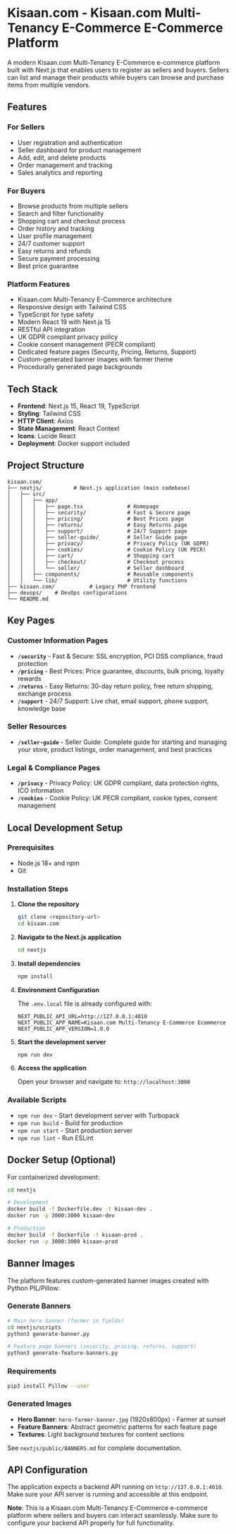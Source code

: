 # Kisaan.com - Kisaan.com Multi-Tenancy E-Commerce E-Commerce Platform

A modern Kisaan.com Multi-Tenancy E-Commerce e-commerce platform built with Next.js that enables users to register as sellers and buyers. Sellers can list and manage their products while buyers can browse and purchase items from multiple vendors.

## Features

### For Sellers

- User registration and authentication
- Seller dashboard for product management
- Add, edit, and delete products
- Order management and tracking
- Sales analytics and reporting

### For Buyers

- Browse products from multiple sellers
- Search and filter functionality
- Shopping cart and checkout process
- Order history and tracking
- User profile management
- 24/7 customer support
- Easy returns and refunds
- Secure payment processing
- Best price guarantee

### Platform Features

- Kisaan.com Multi-Tenancy E-Commerce architecture
- Responsive design with Tailwind CSS
- TypeScript for type safety
- Modern React 19 with Next.js 15
- RESTful API integration
- UK GDPR compliant privacy policy
- Cookie consent management (PECR compliant)
- Dedicated feature pages (Security, Pricing, Returns, Support)
- Custom-generated banner images with farmer theme
- Procedurally generated page backgrounds

## Tech Stack

- **Frontend**: Next.js 15, React 19, TypeScript
- **Styling**: Tailwind CSS
- **HTTP Client**: Axios
- **State Management**: React Context
- **Icons**: Lucide React
- **Deployment**: Docker support included

## Project Structure

```
kisaan.com/
├── nextjs/          # Next.js application (main codebase)
│   ├── src/
│   │   ├── app/
│   │   │   ├── page.tsx              # Homepage
│   │   │   ├── security/             # Fast & Secure page
│   │   │   ├── pricing/              # Best Prices page
│   │   │   ├── returns/              # Easy Returns page
│   │   │   ├── support/              # 24/7 Support page
│   │   │   ├── seller-guide/         # Seller Guide page
│   │   │   ├── privacy/              # Privacy Policy (UK GDPR)
│   │   │   ├── cookies/              # Cookie Policy (UK PECR)
│   │   │   ├── cart/                 # Shopping cart
│   │   │   ├── checkout/             # Checkout process
│   │   │   └── seller/               # Seller dashboard
│   │   ├── components/               # Reusable components
│   │   └── lib/                      # Utility functions
├── kisaan.com/           # Legacy PHP frontend
├── devops/    # DevOps configurations
└── README.md
```

## Key Pages

### Customer Information Pages
- **`/security`** - Fast & Secure: SSL encryption, PCI DSS compliance, fraud protection
- **`/pricing`** - Best Prices: Price guarantee, discounts, bulk pricing, loyalty rewards
- **`/returns`** - Easy Returns: 30-day return policy, free return shipping, exchange process
- **`/support`** - 24/7 Support: Live chat, email support, phone support, knowledge base

### Seller Resources
- **`/seller-guide`** - Seller Guide: Complete guide for starting and managing your store, product listings, order management, and best practices

### Legal & Compliance Pages
- **`/privacy`** - Privacy Policy: UK GDPR compliant, data protection rights, ICO information
- **`/cookies`** - Cookie Policy: UK PECR compliant, cookie types, consent management

## Local Development Setup

### Prerequisites

- Node.js 18+ and npm
- Git

### Installation Steps

1. **Clone the repository**

   ```bash
   git clone <repository-url>
   cd kisaan.com
   ```

2. **Navigate to the Next.js application**

   ```bash
   cd nextjs
   ```

3. **Install dependencies**

   ```bash
   npm install
   ```

4. **Environment Configuration**

   The `.env.local` file is already configured with:

   ```env
   NEXT_PUBLIC_API_URL=http://127.0.0.1:4010
   NEXT_PUBLIC_APP_NAME=Kisaan.com Multi-Tenancy E-Commerce Ecommerce
   NEXT_PUBLIC_APP_VERSION=1.0.0
   ```

5. **Start the development server**

   ```bash
   npm run dev
   ```

6. **Access the application**

   Open your browser and navigate to: `http://localhost:3000`

### Available Scripts

- `npm run dev` - Start development server with Turbopack
- `npm run build` - Build for production
- `npm run start` - Start production server
- `npm run lint` - Run ESLint

## Docker Setup (Optional)

For containerized development:

```bash
cd nextjs

# Development
docker build -f Dockerfile.dev -t kisaan-dev .
docker run -p 3000:3000 kisaan-dev

# Production
docker build -f Dockerfile -t kisaan-prod .
docker run -p 3000:3000 kisaan-prod
```

## Banner Images

The platform features custom-generated banner images created with Python PIL/Pillow:

### Generate Banners

```bash
# Main hero banner (farmer in fields)
cd nextjs/scripts
python3 generate-banner.py

# Feature page banners (security, pricing, returns, support)
python3 generate-feature-banners.py
```

### Requirements

```bash
pip3 install Pillow --user
```

### Generated Images

- **Hero Banner**: `hero-farmer-banner.jpg` (1920x800px) - Farmer at sunset
- **Feature Banners**: Abstract geometric patterns for each feature page
- **Textures**: Light background textures for content sections

See `nextjs/public/BANNERS.md` for complete documentation.

## API Configuration

The application expects a backend API running on `http://127.0.0.1:4010`. Make sure your API server is running and accessible at this endpoint.

**Note**: This is a Kisaan.com Multi-Tenancy E-Commerce e-commerce platform where sellers and buyers can interact seamlessly. Make sure to configure your backend API properly for full functionality.
